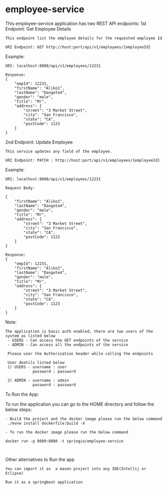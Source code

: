 # employee-service

This employee-service application has two REST API endpoints:
1st Endpoint: Get Employee Details
```
This endpoint list the employee details for the requested employee Id

URI Endpoint: GET http://host:port/api/v1/employees/{employeeId}
```
Example:
```
URI: localhost:8080/api/v1/employees/12231

Response:
{
    "empId": 12231,
    "firstName": "Aliko1",
    "lastName": "Dangote4",
    "gender": "male",
    "title": "Mr",
    "address": {
        "street": "3 Market Street",
        "city": "San Francisco",
        "state": "CA",
        "postCode": 1123
    }
}

```
2nd Endpoint: Update Employee

```
This service updates any field of the employee.

URI Endpoint: PATCH : http://host:port/api/v1/employees/{employeeId}
```
Example:
```
URI: localhost:8080/api/v1/employees/12231

Request Body:

{
    "firstName": "Aliko1",
    "lastName": "Dangote4",
    "gender": "male",
    "title": "Mr",
    "address": {
        "street": "3 Market Street",
        "city": "San Francisco",
        "state": "CA",
        "postCode": 1123
    }
}

Response:
{
    "empId": 12231,
    "firstName": "Aliko1",
    "lastName": "Dangote4",
    "gender": "male",
    "title": "Mr",
    "address": {
        "street": "3 Market Street",
        "city": "San Francisco",
        "state": "CA",
        "postCode": 1123
    }
}
```
Note:
```
The application is basic auth enabled, there are two users of the system as listed below
 - USERS - Can access the GET endpoints of the service
 - ADMIN - Can access all the endpoints of the service

 Please user the Authorization header while calling the endpoints

 User deatils listed below
 1) USERS - username : user
 			password : password

 2) ADMIN - username : admin
            password : password
```


To Run the App:

To run the application you can go to the HOME directory and follow the below steps:

```
- Build the project and the docker image please run the below command
 ./mvnw install dockerfile:build -X

- To run the docker image please run the below command

docker run -p 8080:8080 -t springio/employee-service



```

Other alternatives to Run the app

```
You can import it as  a maven project into any IDE(Intellij or Eclipse)

Run it as a springboot application 


```